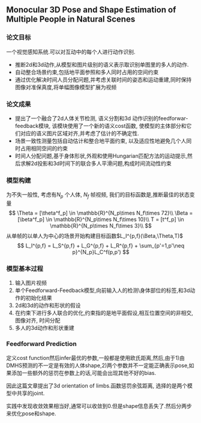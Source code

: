 ## Monocular 3D Pose and Shape Estimation of Multiple People in Natural Scenes 

### 论文目标

 一个视觉感知系统.可以对互动中的每个人进行动作识别.

* 推断2d和3d动作,从模型和图片级别的语义表示取识别单图里的多人的动作.
* 自动整合场景约束,包括地平面参照和多人同时占用的空间约束
* 通过优化解决时间人员分配问题,并考虑关联时间的姿态和运动重建,同时保持图像对准保真度,将单幅图像模型扩展为视频

### 论文成果

* 提出了一个融合了2d人体关节检测, 语义分割和3d 动作识别的feedforwar-feedback模块, 该模块使用了一个新的语义cost函数, 使模型的主体部分和它们对应的语义图片区域对齐,并考虑了估计的不确定性.
* 场景一致性测量包括自动估计和整合地平面约束, 以及适应性地避免几个人同时占用相同空间的约束
* 时间人分配问题,基于身体形状,外观和使用Hungarian匹配方法的运动提示,然后求解2d投影和3d时间下的联合多人平滑问题,构成时间流动性约束

### 模型构建

为不失一般性, 考虑有$N_p$ 个人体, $N_f$ 帧视频, 我们的目标函数是,推断最佳的状态变量
$$
\Theta = [\theta^f_p] \in \mathbb{R}^{N_p\times N_f\times 72}\\
\Beta = [\beta^f_p] \in \mathbb{R}^{N_p\times N_f\times 10}\\
T =  [t^f_p] \in \mathbb{R}^{N_p\times N_f\times 3}\\
$$
从单帧的以单人为中心的场景开始构建目标函数$L_I^{p,f}(\Beta,\Theta,T)$
$$
L_I^{p,f} = L_S^{p,f} + L_G^{p,f} + L_R^{p,f} + \sum_{p'=1,p'\neq p}^{N_p}L_C^f(p,p')
$$

### 模型基本过程

1. 输入图片视频
2. 单个Feedforward-Feedback模型,向前输入人的检测\身体部位的标签,和3d动作的初始化结果
3. 2d和3d的动作和形状的假设
4. 在约束下进行多人联合的优化,约束指的是地平面假设,相互位置空间的非相交,图像对齐, 时间分配
5. 多人的3d动作和形状重建



### Feedforward Prediction

定义cost function然后infer最优的参数,一般都是使用欧氏距离,然后,由于1)由DMHS预测的不一定是有效的人体shape,2)两个参数并不一定能正确表示pose,如果添加一些额外的惩罚在参数上的话,可能会出现其他不好的bias.

因此这篇文章提出了3d orientation of limbs.函数惩罚余弦距离, 选择的是两个模型中共享的joint.

实践中发现收敛效果相当好,通常可以收敛到0.但是shape信息丢失了.然后分两步来优化pose和shape.

